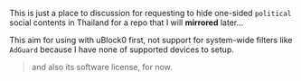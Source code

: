 This is just a place to discussion for requesting to hide one-sided `political` social contents in Thailand for a repo that I will **mirrored** later...

This aim for using with uBlock0 first, not support for system-wide filters like `AdGuard` because I have none of supported devices to setup.
> and also its software license, for now.

